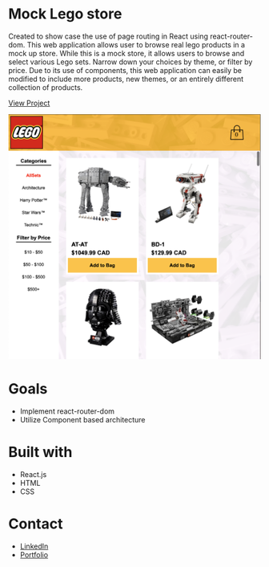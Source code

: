# Mock Lego store

Created to show case the use of page routing in React using react-router-dom. This web application allows user to browse real lego products in a mock up store. While this is a mock store, it allows users to browse and select various Lego sets. Narrow down your choices by theme, or filter by price. Due to its use of components, this web application can easily be modified to include more products, new themes, or an entirely different collection of products.

[View Project](https://chrissyrnyk.github.io/mock-lego-store/)

![DisplayPhoto](https://github.com/ChrisSyrnyk/mock-lego-store/blob/main/src/img/mock-lego-display.png)

# Goals
- Implement react-router-dom
- Utilize Component based architecture

# Built with
- React.js
- HTML
- CSS

# Contact
- [LinkedIn](https://www.linkedin.com/in/christopher-syrnyk-3b5058259/)
- [Portfolio](https://christophersyrnyk.dev)

